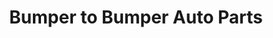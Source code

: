 ---
title: "Bumper to Bumper Auto Parts"
url: /fayetteville/bumper-to-bumper-auto-parts/
shop: Autoteile
---
